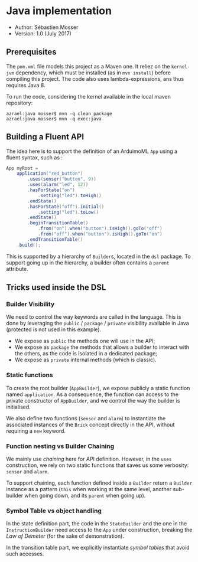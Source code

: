 # Java implementation

  * Author: Sébastien Mosser
  * Version: 1.0 (July 2017)

## Prerequisites

The `pom.xml` file models this project as a Maven one. It reliez on the `kernel-jvm` dependency, which must be installed (as in `mvn install`) before compiling this project. The code also uses lambda-expressions, ans thus requires Java 8.

To run the code, considering the kernel available in the local maven repository:

```
azrael:java mosser$ mvn -q clean package
azrael:java mosser$ mvn -q exec:java
```

## Building a Fluent API

The idea here is to support the definition of an ArduimoML `App` using a fluent syntax, such as :

```java
App myRoot = 
    application("red_button")
        .uses(sensor("button", 9))
        .uses(alarm("led", 12))
        .hasForState("on")
            .setting("led").toHigh()
        .endState()
        .hasForState("off").initial()
            .setting("led").toLow()
        .endState()
        .beginTransitionTable()
            .from("on").when("button").isHigh().goTo("off")
            .from("off").when("button").isHigh().goTo("on")
        .endTransitionTable()
    .build();
```

This is supported by a hierarchy of `Builder`s, located in the `dsl` package. To support going up in the hierarchy, a builder often contains a `parent` attribute.
  
## Tricks used inside the DSL

### Builder Visibility

We need to control the way keywords are called in the language. This is done by leveraging the `public` / `package` / `private` visibility available in Java (protected is not used in this example). 

  - We expose as `public` the methods one will use in the API;
  - We expose as `package` the methods that allows a builder to interact with the others, as the code is isolated in a dedicated package;
  - We expose as `private` internal methods (which is classic).

### Static functions

To create the root builder (`AppBuilder`), we expose publicly a static function named `application`. As a consequence, the function can access to the private constructor of `AppBuilder`, and we control the way the builder is initialised. 

We also define two functions (`sensor` and `alarm`) to instantiate the associated instances of the `Brick` concept directly in the API, without requiring a `new` keyword.

### Function nesting vs Builder Chaining


We mainly use _chaining_ here for API definition. However, in the `uses` construction, we rely on two static functions that saves us some verbosity: `sensor` and `alarm`. 

To support chaining, each function defined inside a `Builder` return a `Builder` instance as a pattern (`this` when working at the same level, another sub-builder when going down, and its `parent` when going up).

### Symbol Table vs object handling

In the state definition part, the code in the `StateBuilder` and the one in the `InstructionBuilder` need access to the `App` under construction, breaking the _Law of Demeter_ (for the sake of demonstration). 

In the transition table part, we explicitly instantiate _symbol tables_ that avoid such accesses. 



